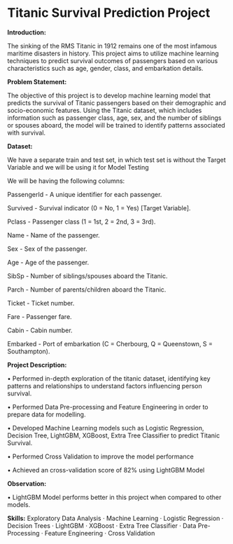 # Titanic Survival Prediction Project

**Introduction:**

The sinking of the RMS Titanic in 1912 remains one of the most infamous maritime disasters in history. This project aims to utilize machine learning techniques to predict survival outcomes of passengers based on various characteristics such as age, gender, class, and embarkation details.

**Problem Statement:**

The objective of this project is to develop machine learning model that predicts the survival of Titanic passengers based on their demographic and socio-economic features. Using the Titanic dataset, which includes information such as passenger class, age, sex, and the number of siblings or spouses aboard, the model will be trained to identify patterns associated with survival. 

**Dataset:**

We have a separate train and test set, in which test set is without the Target Variable and we will be using it for Model Testing

We will be having the following columns:

PassengerId - A unique identifier for each passenger.

Survived - Survival indicator (0 = No, 1 = Yes) [Target Variable].

Pclass - Passenger class (1 = 1st, 2 = 2nd, 3 = 3rd).

Name - Name of the passenger.

Sex - Sex of the passenger.

Age - Age of the passenger.

SibSp - Number of siblings/spouses aboard the Titanic.

Parch - Number of parents/children aboard the Titanic.

Ticket - Ticket number.

Fare - Passenger fare.

Cabin - Cabin number.

Embarked - Port of embarkation (C = Cherbourg, Q = Queenstown, S = Southampton).

**Project Description:**

• Performed in-depth exploration of the titanic dataset, identifying key patterns and relationships to understand factors influencing person survival.

• Performed Data Pre-processing and Feature Engineering in order to prepare data for modelling.

• Developed Machine Learning models such as Logistic Regression, Decision Tree, LightGBM, XGBoost, Extra Tree Classifier to predict Titanic Survival.

• Performed Cross Validation to improve the model performance

• Achieved an cross-validation score of 82% using LightGBM Model

**Observation:**

•	LightGBM Model performs better in this project when compared to other models.

**Skills:** Exploratory Data Analysis · Machine Learning · Logistic Regression · Decision Trees · LightGBM · XGBoost · Extra Tree Classifier · Data Pre-Processing · Feature Engineering · Cross Validation


